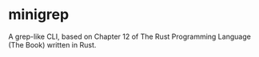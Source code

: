 ﻿# minigrep

A grep-like CLI, based on Chapter 12 of The Rust Programming Language (The Book) written in Rust.
